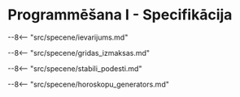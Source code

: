 # Programmēšana I - Specifikācija

--8<-- "src/specene/ievarijums.md"

--8<-- "src/specene/gridas_izmaksas.md"

--8<-- "src/specene/stabili_podesti.md"

--8<-- "src/specene/horoskopu_generators.md"

